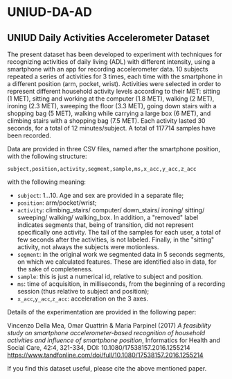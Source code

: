 # UNIUD-DA-AD
## UNIUD Daily Activities Accelerometer Dataset

The present dataset has been developed to experiment with techniques for recognizing activities of daily living (ADL) with different intensity, using a smartphone with an app for recording accelerometer data.
10 subjects repeated a series of activities for 3 times, each time with the smartphone in a different position (arm, pocket, wrist). 
Activities were selected in order to represent different household activity levels according to their MET: sitting (1 MET), sitting and working at the computer (1.8 MET), walking (2 MET), ironing (2.3 MET), sweeping the floor (3.3 MET), going down stairs with a shopping bag (5 MET), walking while carrying a large box (6 MET), and climbing stairs with a shopping bag (7.5 MET). Each activity lasted 30 seconds, for a total of 12 minutes/subject.
A total of 117714 samples have been recorded. 

Data are provided in three CSV files, named after the smartphone position, with the following structure:

```subject,position,activity,segment,sample,ms,x_acc,y_acc,z_acc```

with the following meaning:
- `subject`: 1...10. Age and sex are provided in a separate file;
- `position`: arm/pocket/wrist;
- `activity`: climbing_stairs/ computer/ down_stairs/ ironing/ sitting/ sweeping/ walking/ walking_box. In addition, a "removed" label indicates segments that, being of transition, did not represent specifically one activity. The tail of the samples for each user, a total of few seconds after the activities, is not labeled. Finally, in the "sitting" activity, not always the subjects were motionless.
- `segment`: in the original work we segmented data in 5 seconds segments, on which we calculated features. These are identified also in data, for the sake of completeness.
- `sample`: this is just a numerical id, relative to subject and position.
- `ms`: time of acquisition, in milliseconds, from the beginning of a recording session (thus relative to subject and position);
- `x_acc`,`y_acc`,`z_acc`: acceleration on the 3 axes.


Details of the experimentation are provided in the following paper:

Vincenzo Della Mea, Omar Quattrin & Maria Parpinel (2017) *A feasibility study on smartphone accelerometer-based recognition of household activities and influence of smartphone position*, Informatics for Health and Social Care, 42:4, 321-334, DOI: 10.1080/17538157.2016.1255214
https://www.tandfonline.com/doi/full/10.1080/17538157.2016.1255214


If  you find this dataset useful, please cite the above mentioned paper.
